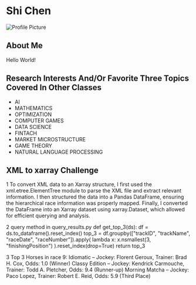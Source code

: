 # Shi Chen
![Profile Picture](../images/ShiChen.png)

## About Me
Hello World!

## Research Interests And/Or Favorite Three Topics Covered In Other Classes
- AI
- MATHEMATICS
- OPTIMIZATION
- COMPUTER GAMES
- DATA SCIENCE
- FINTACH
- MARKET MICROSTRUCTURE
- GAME THEORY
- NATURAL LANGUAGE PROCESSING



## XML to xarray Challenge
1 To convert XML data to an Xarray structure, I first used the xml.etree.ElementTree module to parse the XML file and extract relevant information. I then structured the data into a Pandas DataFrame, ensuring the hierarchical race information was properly mapped. Finally, I converted the DataFrame into an Xarray dataset using xarray.Dataset, which allowed for efficient querying and analysis.

2 query method in query_results.py
def get_top_3(ds):
    df = ds.to_dataframe().reset_index()
    top_3 = df.groupby(["trackID", "trackName", "raceDate", "raceNumber"]).apply(
        lambda x: x.nsmallest(3, "finishingPosition")
    ).reset_index(drop=True)
    return top_3

3 Top 3 Horses in race 9:
Idiomatic  – Jockey: Florent Geroux, Trainer: Brad H. Cox, Odds: 1.0 (Winner)
Classy Edition – Jockey: Kendrick Carmouche, Trainer: Todd A. Pletcher, Odds: 9.4 (Runner-up)
Morning Matcha – Jockey: Paco Lopez, Trainer: Robert E. Reid, Odds: 5.9 (Third Place)